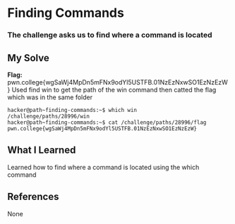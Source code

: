 # Finding Commands
### The challenge asks us to find where a command is located


## My Solve
**Flag:** pwn.college{wgSaWj4MpDn5mFNx9odYl5USTFB.01NzEzNxwSO1EzNzEzW}
Used find win to get the path of the win command then catted the flag
which was in the same folder

```
hacker@path~finding-commands:~$ which win
/challenge/paths/28996/win
hacker@path~finding-commands:~$ cat /challenge/paths/28996/flag
pwn.college{wgSaWj4MpDn5mFNx9odYl5USTFB.01NzEzNxwSO1EzNzEzW}
```

## What I Learned
Learned how to find where a command is located using the which command

## References
None